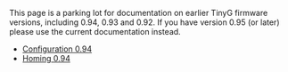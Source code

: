 This page is a parking lot for documentation on earlier TinyG firmware versions, including 0.94, 0.93 and 0.92. If you have version 0.95 (or later) please use the current documentation instead.

* [Configuration 0.94](https://github.com/synthetos/TinyG/wiki/TinyG-Configuration-for-0.94-and-Earlier)
* [Homing 0.94](https://github.com/synthetos/TinyG/wiki/TinyG-Homing-(version-0.94-and-earlier))
